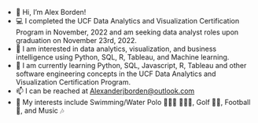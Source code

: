 - 👋 Hi, I’m Alex Borden!
-  💻 I completed the UCF Data Analytics and Visualization Certification Program in November, 2022 and am seeking data analyst roles upon graduation on November 23rd, 2022. 
- 👀 I am interested in data analytics, visualization, and business intelligence using Python, SQL, R, Tableau, and Machine learning.
- 🌱 I am currently learning Python, SQL, Javascript, R, Tableau and other software engineering concepts in the UCF Data Analytics and Visualization Certification Program.
- 📫 I can be reached at Alexanderjborden@outlook.com
- 🏁 My interests include Swimming/Water Polo 🏊🏼‍♂️ 🤽🏻‍♂️, Golf 🏌️‍♂️, Football 🏈, and Music 🎶

<!---
ABorden23/ABorden23 is a ✨ special ✨ repository because its `README.md` (this file) appears on your GitHub profile.
You can click the Preview link to take a look at your changes.
--->
